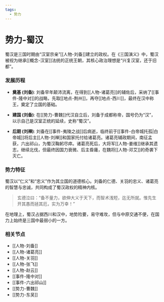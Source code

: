 ```yaml
---
tags:
  - 势力
---
```

# 势力-蜀汉

蜀汉是三国时期由“汉室宗亲”[[人物-刘备]]建立的政权。在《三国演义》中，蜀汉被视为继承[[概念-汉室]]法统的正统王朝，其核心政治理想是“兴复汉室，还于旧都”。

### 发展历程

*   **奠基 (刘备)**: 刘备早年颠沛流离，在得到[[人物-诸葛亮]]的辅佐后，采纳了[[事件-隆中对]]的战略，先取[[地点-荆州]]，再夺[[地点-西川]]，最终在汉中称王，奠定了立国的基础。

*   **建国 (刘备)**: 在[[势力-曹魏]]代汉自立后，刘备于成都称帝，国号仍为“汉”，以示自己是汉室正统的延续，史称“蜀汉”。

*   **后期 (刘禅)**: 刘备在[[事件-夷陵之战]]后病逝，临终前于[[事件-白帝城托孤|白帝城]]将后主[[人物-刘禅]]和国家托付给诸葛亮。诸葛亮辅政期间，南征孟获，六出祁山，为蜀汉鞠躬尽瘁。诸葛亮死后，大将军[[人物-姜维]]继承其遗志，继续北伐，但最终因国力衰微、后主昏庸，在魏将[[人物-邓艾]]的奇袭下灭亡。

### 势力特征

蜀汉以“仁义”和“忠义”作为其立国的道德核心。刘备的仁德、关羽的忠义、诸葛亮的智慧与忠诚，共同构成了蜀汉政权的精神内核。

> 玄德泣曰：“备不量力，欲伸大义于天下，而智术浅短，迄无所就。惟先生开其愚而拯其厄，实为万幸！”

在地理上，蜀汉占据西川和汉中，地势险要，易守难攻，但与中原交通不便，在国力上始终是三国中最弱小的一方。

### 相关节点
- [[人物-刘备]]
- [[人物-诸葛亮]]
- [[人物-关羽]]
- [[人物-张飞]]
- [[人物-赵云]]
- [[事件-隆中对]]
- [[事件-六出祁山]]
- [[势力-曹魏]]
- [[势力-东吴]]
